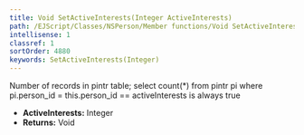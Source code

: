 ```yaml
---
title: Void SetActiveInterests(Integer ActiveInterests)
path: /EJScript/Classes/NSPerson/Member functions/Void SetActiveInterests(Integer p_0)
intellisense: 1
classref: 1
sortOrder: 4880
keywords: SetActiveInterests(Integer)
---
```



Number of records in pintr table; select count(*) from pintr pi where pi.person\_id = this.person\_id == activeInterests is always true



* **ActiveInterests:** Integer
* **Returns:** Void


